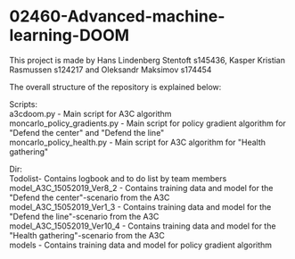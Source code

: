 # 02460-Advanced-machine-learning-DOOM

This project is made by Hans Lindenberg Stentoft s145436, Kasper Kristian Rasmussen s124217 and Oleksandr Maksimov s174454

The overall structure of the repository is explained below: <br />

Scripts: <br />
a3cdoom.py - Main script for A3C algorithm <br />
moncarlo_policy_gradients.py - Main script for policy gradient algorithm for "Defend the center" and "Defend the line" <br />
moncarlo_policy_health.py - Main script for A3C algorithm for "Health gathering"<br />

Dir: <br />
Todolist- Contains logbook and to do list by team members <br />
model_A3C_15052019_Ver8_2 - Contains training data and model for the "Defend the center"-scenario from the A3C <br />
model_A3C_15052019_Ver1_3 - Contains training data and model for the "Defend the line"-scenario from the A3C <br />
model_A3C_15052019_Ver10_4 - Contains training data and model for the "Health gathering"-scenario from the A3C <br />
models - Contains training data and model for policy gradient algorithm <br />
